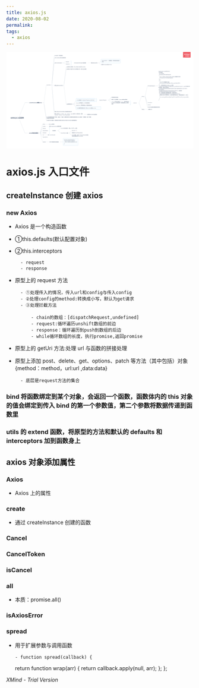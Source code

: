 ```yaml
---
title: axios.js
date: 2020-08-02
permalink:
tags:
  - axios
---
```


![avatar](../images/axios.png)

# axios.js 入口文件

## createInstance 创建 axios

### new Axios

- Axios 是一个构造函数
- ①this.defaults(默认配置对象)
- ②this.interceptors

      	- request
      	- response

- 原型上的 request 方法

      	- ①处理传入的情况，传入url和config与传入config
      	- ②处理config的method:转换成小写，默认为get请求
      	- ③处理拦截方法

      		- chain的数组：[dispatchRequest,undefined]
      		- request:循环遍历unshift数组的前边
      		- response：循环遍历到push到数组的后边
      		- while循环数组的长度，执行promise,返回promise

- 原型上的 getUri 方法:处理 url 与函数的拼接处理
- 原型上添加 post、delete、get、options、patch 等方法（其中包括）对象{method：method，url:url ,data:data}

      	- 底层是request方法的集合

### bind 将函数绑定到某个对象，会返回一个函数，函数体内的 this 对象的值会绑定到传入 bind 的第一个参数值，第二个参数将数据传递到函数里

### utils 的 extend 函数，将原型的方法和默认的 defaults 和 interceptors 加到函数身上

## axios 对象添加属性

### Axios

- Axios 上的属性

### create

- 通过 createInstance 创建的函数

### Cancel

### CancelToken

### isCancel

### all

- 本质：promise.all()

### isAxiosError

### spread

- 用于扩展参数与调用函数

      - function spread(callback) {

  return function wrap(arr) {
  return callback.apply(null, arr);
  };
  };

_XMind - Trial Version_
